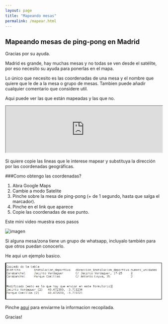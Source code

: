 ```yaml
--- 
layout: page
title: "Mapeando mesas"
permalink: /mapear.html
---
```


## Mapeando mesas de ping-pong en Madrid


Gracias por su ayuda.

Madrid es grande, hay muchas mesas y no todas se ven desde el satélite, por eso necesito su ayuda para ponerlas en el mapa.

Lo único que necesito es las coordenadas de una mesa y el nombre que quiere que le de a la mesa o grupo de mesas. Tambien puede añadir cualquier comentario que considere util.


Aqui puede ver las que están mapeadas y las que no.


<iframe width="100%" height="60%" src="https://docs.google.com/spreadsheets/d/e/2PACX-1vT56qFroA4dhKBhXHxo7w2GhUJ-4m2y1KrsB3aR5YwaqPmDNMHQis32A0b7CdG6CwAkO4m2DOB7DdIw/pubhtml?gid=755616272&single=true&widget=true&headers=false"></iframe>


Si quiere copie las lineas que le interese mapear y substituya la dirección por las coordenadas geográficas.



###Como obtengo las coordenadas?

1. Abra Google Maps
2. Cambie a modo Satelite
3. Pinche sobre la mesa de ping-pong (+ de 1 segundo, hasta que salga el marcador).
4. Pinche en el link que aparece
5. Copie las coordenadas de ese punto.

Este mini video muestra esos pasos

![imagen](https://media.giphy.com/media/ymwNOAhDb05HnI9FON/giphy.gif)


Si alguna mesa/zona tiene un grupo de whatsapp, incluyalo también para que otros puedan conocerlo.

He aqui un ejemplo basico.

![coordenadas](coordenadas.jpg)

Pinche [aqui](https://forms.gle/CC6xKEq1w5Z2FXxP7) para enviarme la informacion recopilada.

Gracias!

